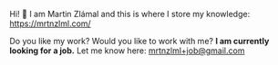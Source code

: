 Hi! 👋 I am Martin Zlámal and this is where I store my knowledge: https://mrtnzlml.com/

Do you like my work? Would you like to work with me? **I am currently looking for a job.** Let me know here: mrtnzlml+job@gmail.com
